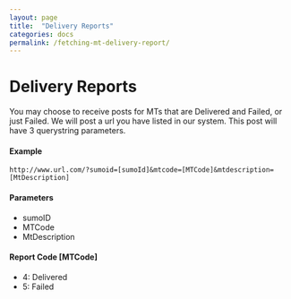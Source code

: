 ```yaml
---
layout: page
title:  "Delivery Reports"
categories: docs
permalink: /fetching-mt-delivery-report/
---
```


Delivery Reports
========

You may choose to receive posts for MTs that are Delivered and Failed, or just Failed. We will post a url you have listed in our system. This post will have 3 querystring parameters.

#### Example

    http://www.url.com/?sumoid=[sumoId]&mtcode=[MTCode]&mtdescription=[MtDescription]


#### Parameters
- sumoID
- MTCode
- MtDescription

#### Report Code [MTCode]
- 4: Delivered
- 5: Failed
